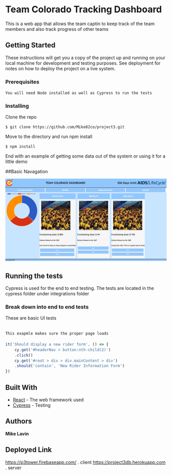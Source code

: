 # Team Colorado Tracking Dashboard

This is a web app that allows the team captin to keep track of the team members and also track progress of other teams

## Getting Started

These instructions will get you a copy of the project up and running on your local machine for development and testing purposes. See deployment for notes on how to deploy the project on a live system.

### Prerequisites
```
You will need Node installed as well as Cypress to run the tests
```

### Installing


Clone the repo 

```
$ git clone https://github.com/Mike82co/project3.git
```

Move to the directory and run npm install

```
$ npm install
```

End with an example of getting some data out of the system or using it for a little demo

##Basic Navagation

![Screen Shot](./project3/mainScreen.png)


## Running the tests

Cypress is used for the end to end testing. The tests are located in the cypress folder under integrations folder

### Break down into end to end tests

These are basic UI tests

```javascript

This exapmle makes sure the proper page loads

it('Should display a new rider form', () => {
	cy.get('#headerNav > button:nth-child(2)')
	.click()
	cy.get('#root > div > div.mainContent > div')
	.should('contain', 'New Rider Information Form')
})

```


## Built With

* [React](https://reactjs.org/) - The web framework used
* [Cypress](https://www.cypress.io/) - Testing


## Authors
 **Mike Lavin**

## Deployed Link
https://p3tower.firebaseapp.com/ . client
https://project3db.herokuapp.com . server

